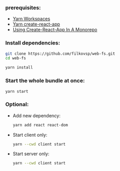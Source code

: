 ### prerequisites:
* [Yarn Workspaces](https://classic.yarnpkg.com/en/docs/workspaces)
* [Yarn create-react-app](https://yarnpkg.com/package/create-react-app)
* [Using Create-React-App In A Monorepo](https://frontend-digest.com/using-create-react-app-in-a-monorepo-a4e6f25be7aa)

### Install dependencies:
```sh
git clone https://github.com/filkovsp/web-fs.git
cd web-fs

yarn install
```
### Start the whole bundle at once:
```sh
yarn start
```
### Optional:
* Add new dependency:
    ```sh
    yarn add react react-dom
    ```
* Start client only:
    ```sh
    yarn --cwd client start
    ```
* Start server only:
    ```sh
    yarn --cwd client start
    ```